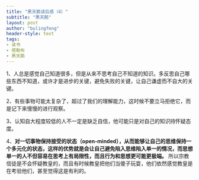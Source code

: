 ```yaml
---
title: "黑天鹅读后感（4）"
subtitle: "黑天鹅"
layout: post
author: "bulingfeng"
header-style: text
tags:
- 读书
- 塔勒布
- 黑天鹅
---
```


1、人总是感觉自己知道很多，但是从来不思考自己不知道的知识。多反思自己哪些东西不知道，或许才是进步的关键，避免失败的关键，让自己谦虚而不自大的关键。

2、有些事物可能太复杂了，超过了我们的理解能力，这时候不要立马拒绝它，而是记下来慢慢的进行观察。

3、认知自大程度较低的人不一定是缺乏自信，他可能只是对自己的知识持怀疑态度。

4、**对一切事物保持接受的状态（open-minded），从而能够让自己的思维保持一个多元化的状态，这样的优势就是会让自己避免陷入思维陷入单一的情况，而思想单一的人不但容易在思考上有局限性，而且行为和思想更可能更极端。** 所以宗教信徒是不会怀疑教皇的，而且有时候教皇把他们当傻子玩耍，他们依然感觉教皇是在考验他们，甚至觉得这是有利的。